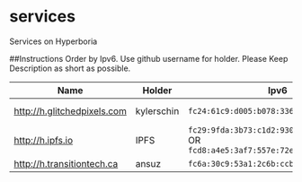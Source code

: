 # services
Services on Hyperboria

##Instructions 
Order by Ipv6. Use github username for holder. Please Keep Description as short as possible.

Name | Holder | Ipv6 | Description
--- | --- | --- | ---
http://h.glitchedpixels.com | kylerschin | `fc24:61c9:d005:b078:3365:bd30:f4db:55c4` | Blog of Kyler Chin
http://h.ipfs.io | IPFS | `fc29:9fda:3b73:c1d2:9302:31e3:964c:144c` OR `fcd8:a4e5:3af7:557e:72e5:f9d1:a599:e329` | IPFS on Hyperboria
http://h.transitiontech.ca | ansuz | `fc6a:30c9:53a1:2c6b:ccbf:1261:2aef:45d3` | ansuz' blog

